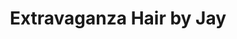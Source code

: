---
title: "Extravaganza Hair by Jay"
url: /allentown/extravaganza-hair-by-jay/
shop: hairdresser
---